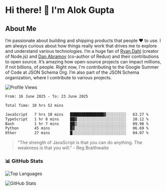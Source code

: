 # Hi there! 👋 I'm Alok Gupta

## About Me
I’m passionate about building and shipping products that people ❤️ to use. I am always curious about how things really work that drives me to explore and understand various technologies. I’m a huge fan of [Ryan Dahl](https://github.com/ry) (creator of Node.js) and [Dan Abramov](https://github.com/gaearon) (co-author of Redux) and their contributions to open source. It’s amazing how open-source projects can impact millions, if not billions, of people. Right now, I'm contributing to the Google Summer of Code at JSON Schema Org. I’m also part of the JSON Schema organization, where I contribute to various projects.

![Profile Views](https://komarev.com/ghpvc/?username=aialok&label=Profile%20views&color=0e75b6&style=flat)

<!--START_SECTION:waka-->

```txt
From: 16 June 2025 - To: 23 June 2025

Total Time: 10 hrs 52 mins

JavaScript   7 hrs 10 mins   ███████████████▓░░░░░░░░░   63.27 %
TypeScript   1 hr 8 mins     ██▓░░░░░░░░░░░░░░░░░░░░░░   10.12 %
Bash         1 hr 7 mins     ██▒░░░░░░░░░░░░░░░░░░░░░░   09.98 %
Python       45 mins         █▓░░░░░░░░░░░░░░░░░░░░░░░   06.69 %
Other        27 mins         █░░░░░░░░░░░░░░░░░░░░░░░░   04.07 %
```

<!--END_SECTION:waka-->

> "The strength of JavaScript is that you can do anything. The weakness is that you will." - Reg Braithwaite



### 📊 GitHub Stats
![Top Languages](https://github-readme-stats.vercel.app/api/top-langs/?username=aialok&layout=compact)

![GitHub Stats](https://github-readme-stats-peach-pi.vercel.app/api?username=aialok&show_icons=true&hide_title=true&include_all_commits=true&count_private=true&bg_color=45,2b8eaf,b222a8&text_color=ffffff&icon_color=ffffff&title_color=ffffff&border_color=000000)



